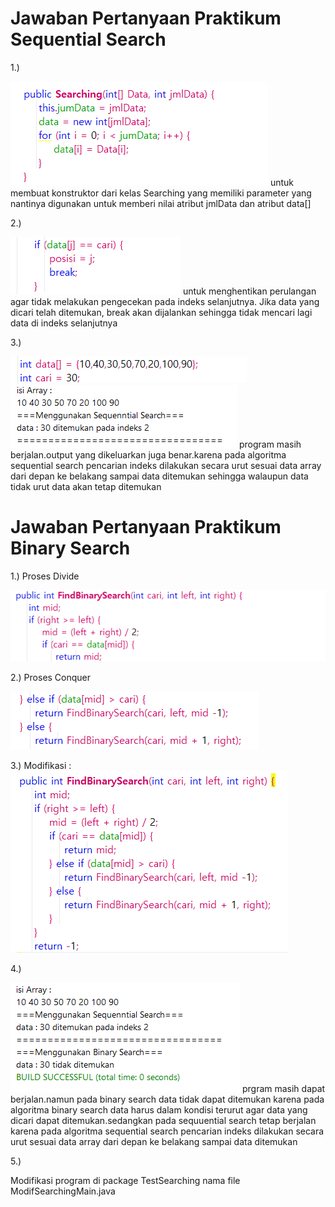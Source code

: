 # Jawaban Pertanyaan Praktikum Sequential Search
1.)

 <img src = "Searching1.png">
untuk membuat konstruktor dari kelas Searching yang memiliki parameter yang nantinya digunakan untuk memberi nilai atribut jmlData dan atribut data[]

2.)

<img src = "Break1.png">
untuk menghentikan perulangan agar tidak melakukan pengecekan pada indeks selanjutnya. Jika data yang dicari telah ditemukan, break akan dijalankan sehingga tidak mencari lagi data di indeks selanjutnya

3.)

<img src = "DataSeq.png">
<img src = OutputDataSeq.png>
program masih berjalan.output yang dikeluarkan juga benar.karena pada algoritma sequential search pencarian indeks dilakukan secara urut sesuai data array dari depan ke belakang sampai data ditemukan sehingga walaupun data tidak urut data akan tetap ditemukan

# Jawaban Pertanyaan Praktikum Binary Search
1.) Proses Divide

<img src = "Divide.png">

2.) Proses Conquer

<img src = "Conquer.png">

3.)
Modifikasi :
<img src = "Modif.png">

4.)

<img src = "nomor4.png">
prgram masih dapat berjalan.namun pada binary search data tidak dapat ditemukan karena pada algoritma binary search data harus dalam kondisi terurut agar data yang dicari dapat ditemukan.sedangkan pada sequuential search tetap berjalan karena pada algoritma sequential search pencarian indeks dilakukan secara urut sesuai data array dari depan ke belakang sampai data ditemukan

5.)

Modifikasi program di  package TestSearching nama file ModifSearchingMain.java